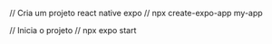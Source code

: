 // Cria um projeto react native expo //
npx create-expo-app my-app

// Inicia o projeto //
npx expo start
